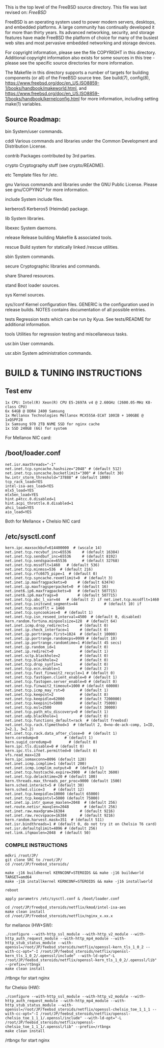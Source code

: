 This is the top level of the FreeBSD source directory.  This file
was last revised on:
$FreeBSD$

FreeBSD is an operating system used to power modern servers,
desktops, and embedded platforms. A large community has
continually developed it for more than thirty years. Its
advanced networking, security, and storage features have
made FreeBSD the platform of choice for many of the
busiest web sites and most pervasive embedded networking
and storage devices.

For copyright information, please see the file COPYRIGHT in this
directory. Additional copyright information also exists for some
sources in this tree - please see the specific source directories for
more information.

The Makefile in this directory supports a number of targets for
building components (or all) of the FreeBSD source tree.  See build(7), config(8),
https://www.freebsd.org/doc/en_US.ISO8859-1/books/handbook/makeworld.html, and
https://www.freebsd.org/doc/en_US.ISO8859-1/books/handbook/kernelconfig.html
for more information, including setting make(1) variables.

Source Roadmap:
---------------

bin		System/user commands.

cddl		Various commands and libraries under the Common Development
		and Distribution License.

contrib		Packages contributed by 3rd parties.

crypto		Cryptography stuff (see crypto/README).

etc		Template files for /etc.

gnu		Various commands and libraries under the GNU Public License.
		Please see gnu/COPYING* for more information.

include		System include files.

kerberos5	Kerberos5 (Heimdal) package.

lib		System libraries.

libexec		System daemons.

release		Release building Makefile & associated tools.

rescue		Build system for statically linked /rescue utilities.

sbin		System commands.

secure		Cryptographic libraries and commands.

share		Shared resources.

stand		Boot loader sources.

sys		Kernel sources.

sys/<arch>/conf Kernel configuration files. GENERIC is the configuration
		used in release builds. NOTES contains documentation of
		all possible entries.

tests		Regression tests which can be run by Kyua.  See tests/README
		for additional information.

tools		Utilities for regression testing and miscellaneous tasks.

usr.bin		User commands.

usr.sbin	System administration commands.





# BUILD & TUNING INSTRUCTIONS

## Test env 
```
1x CPU: Intel(R) Xeon(R) CPU E5-2697A v4 @ 2.60GHz (2600.05-MHz K8-class CPU)
6x 64GB @ DDR4 2400 Samsung 
1x Mellanox Technologies Mellanox MCX555A-ECAT 100IB + 100GBE @ 1xQSPF28
1x Samsung 970 2TB NVME SSD for nginx cache
1x SSD 240GB (6G) for system
```

For Mellanox NIC card:
## /boot/loader.conf
```
net.isr.maxthreads="-1"
net.inet.tcp.syncache.hashsize="2048" # (default 512)
net.inet.tcp.syncache.bucketlimit="300" # (default 30)
hw.intr_storm_threshold="37888" # (default 1000)
tcp_rack_load=YES
intel-isa-aes_load=YES
mlx5_load=YES
mlx5en_load=YES
hint.p4tcc.0.disabled=1
hint.acpi_throttle.0.disabled=1
ahci_load=YES
aio_load=YES
```

Both for Mellanox + Chelsio NIC card
## /etc/sysctl.conf
```
kern.ipc.maxsockbuf=614400000  # (wscale 14)
net.inet.tcp.recvbuf_inc=65536     # (default 16384)
net.inet.tcp.sendbuf_inc=65536     # (default 8192)
net.inet.tcp.sendspace=65536       # (default 32768)
net.inet.tcp.mssdflt=1460   # (default 536)
net.inet.tcp.minmss=536  # (default 216)
net.inet.tcp.rfc6675_pipe=1  # (default 0)
net.inet.tcp.syncache.rexmtlimit=0  # (default 3)
net.inet.ip.maxfragpackets=0     # (default 63474)
net.inet.ip.maxfragsperpacket=0  # (default 16)
net.inet6.ip6.maxfragpackets=0   # (default 507715)
net.inet6.ip6.maxfrags=0         # (default 507715)
net.inet.tcp.abc_l_var=44   # (default 2) if net.inet.tcp.mssdflt=1460
net.inet.tcp.initcwnd_segments=44            # (default 10) if net.inet.tcp.mssdflt = 1460
net.inet.tcp.syncookies=0  # (default 1)
net.inet.tcp.isn_reseed_interval=4500  # (default 0, disabled)
kern.random.fortuna.minpoolsize=128  # (default 64)
net.inet.icmp.drop_redirect=1     # (default 0)
net.inet.ip.check_interface=1     # (default 0)
net.inet.ip.portrange.first=1024  # (default 10000)
net.inet.ip.portrange.randomcps=9999 # (default 10)
net.inet.ip.portrange.randomtime=1 #(default 45 secs)
net.inet.ip.random_id=1           # (default 0)
net.inet.ip.redirect=0            # (default 1)
net.inet.sctp.blackhole=2         # (default 0)
net.inet.tcp.blackhole=2          # (default 0)
net.inet.tcp.drop_synfin=1        # (default 0)
net.inet.tcp.ecn.enable=1         # (default 2)
net.inet.tcp.fast_finwait2_recycle=1 # (default 0)
net.inet.tcp.fastopen.client_enable=0 # (default 1)
net.inet.tcp.fastopen.server_enable=0 # (default 0)
net.inet.tcp.finwait2_timeout=1000 # (default 60000)
net.inet.tcp.icmp_may_rst=0       # (default 1)
net.inet.tcp.keepcnt=2            # (default 8)
net.inet.tcp.keepidle=62000       # (default 7200000)
net.inet.tcp.keepinit=5000        # (default 75000)
net.inet.tcp.msl=2500             # (default 30000)
net.inet.tcp.path_mtu_discovery=0 # (default 1)
net.inet.udp.blackhole=1          # (default 0)
net.inet.tcp.functions_default=rack  # (default freebsd)
net.inet.tcp.rack.tlpmethod=3  # (default 2, 0=no-de-ack-comp, 1=ID, 2=2.1, 3=2.2)
net.inet.tcp.rack.data_after_close=0  # (default 1)
kern.coredump=0            # (default 1)
kern.sugid_coredump=0        # (default 0)
kern.ipc.tls.disable=0 # (default 0)
kern.ipc.tls.ifnet.permitted=0 (default 0)
vfs.read_max=128
kern.ipc.somaxconn=8096 (default 128)
net.inet.icmp.icmplim=1 (default 200)
net.inet.icmp.icmplim_output=0  # (default 1)
net.inet.tcp.hostcache.expire=3900  # (default 3600)
net.inet.tcp.delacktime=20 # (default 100)
kern.threads.max_threads_per_proc=9000 (default 1500)
kern.sched.interact=5 # (default 30)
kern.sched.slice=3    # (default 12)
net.inet.tcp.keepidle=10000 (default 65000)
net.inet.tcp.keepintvl=5000 (default 75000)
net.inet.ip.intr_queue_maxlen=2048  # (default 256)
net.route.netisr_maxqlen=2048       # (default 256)
net.inet.raw.maxdgram=16384       # (default 9216)
net.inet.raw.recvspace=16384      # (default 9216)
kern.random.harvest.mask=351  # (default 511)
net.isr.bindthreads=1 # (default 0, do not try it on Chelsio T6 card)
net.isr.defaultqlimit=4096 # (default 256)
net.link.ifqmaxlen=2048  # (default 50)
```


### COMPILE INSTRUCTIONS
```
mdkri /root/JP/
git clone SRC to /root/JP/
cd /root/JP/freebsd_steroids/

make -j16 buildkernel KERNCONF=STEROIDS && make -j16 buildworld TARGET=amd64
make -j16 installkernel KERNCONF=STEROIDS && make -j16 installworld

reboot 

apply parametrs /etc/sysctl.conf & /boot/loader.conf 

cd /root/JP/freebsd_steroids/netflix/kmod/intel-isa-aes 
make clean install
cd /root/JP/freebsd_steroids/netflix/nginx_x.xx.x
```
for mellanox (HW+SW):
```
./configure --with-http_ssl_module --with-http_v2_module --with-http_auth_request_module --with-http_mp4_module --with-http_stub_status_module --with-openssl=/root/JP/feebsd_steroids/netflix/openssl-kern_tls_1_0_2 --with-cc-opt="-I /root/JP/feebsd_steroids/netflix/openssl-kern_tls_1_0_2/.openssl/include" --with-ld-opt="-L /root/JP/feebsd_steroids/netflix/openssl-kern_tls_1_0_2/.openssl/lib" --prefix=/rtbngx
make clean install
```
/rtbngx for start nginx
 
for Chelsio (HW):
```
./configure --with-http_ssl_module --with-http_v2_module --with-http_auth_request_module --with-http_mp4_module --with-http_stub_status_module --with-openssl=/root/JP/feebsd_steroids/netflix/openssl-chelsio_toe_1_1_1 --with-cc-opt="-I /root/JP/feebsd_steroids/netflix/openssl-chelsio_toe_1_1_1/.openssl/include" --with-ld-opt="-L /root/JP/feebsd_steroids/netflix/openssl-chelsio_toe_1_1_1/.openssl/lib" --prefix=/rtbngx
make clean install
```
/rtbngx for start nginx



